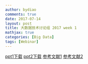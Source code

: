 ```yaml
---
author: bydiao
comments: true
date: 2017-07-14
layout: post
title: 大数据技术讨论组 2017 week 1
mathjax: true
categories: [Big Data]
tags: [Webinar]
---
```







[ppt1下载](http://diaoboyu.cn/assets/2016_week1/2_from_BI_to_DataScience.pptx)
[ppt2下载](http://diaoboyu.cn/assets/2016_week1/Week2_SparkSummitChina2016.pptx)
[参考文献1](http://diaoboyu.cn/assets/2016_week1/Chaudhuri_Daya_1997.pdf)
[参考文献2](http://diaoboyu.cn/assets/2016_week1/Hammerbacher_2009.pdf)